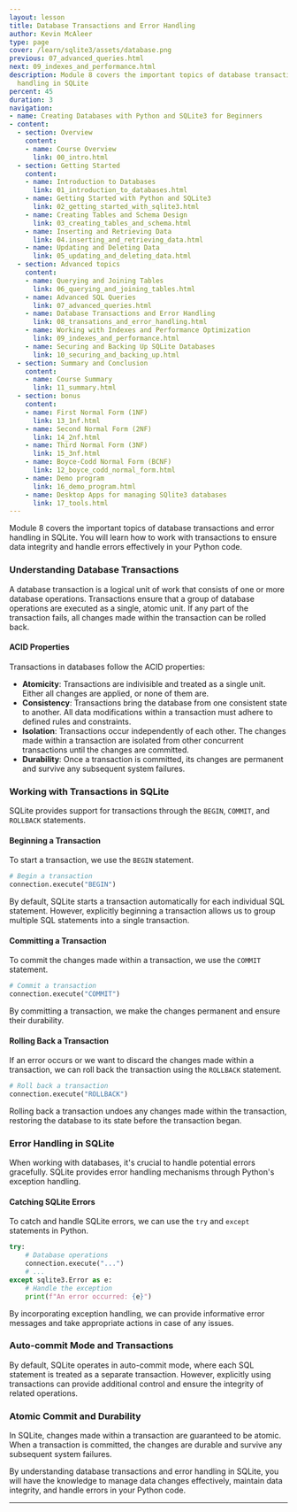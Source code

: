 ```yaml
---
layout: lesson
title: Database Transactions and Error Handling
author: Kevin McAleer
type: page
cover: /learn/sqlite3/assets/database.png
previous: 07_advanced_queries.html
next: 09_indexes_and_performance.html
description: Module 8 covers the important topics of database transactions and error
  handling in SQLite
percent: 45
duration: 3
navigation:
- name: Creating Databases with Python and SQLite3 for Beginners
- content:
  - section: Overview
    content:
    - name: Course Overview
      link: 00_intro.html
  - section: Getting Started
    content:
    - name: Introduction to Databases
      link: 01_introduction_to_databases.html
    - name: Getting Started with Python and SQLite3
      link: 02_getting_started_with_sqlite3.html
    - name: Creating Tables and Schema Design
      link: 03_creating_tables_and_schema.html
    - name: Inserting and Retrieving Data
      link: 04.inserting_and_retrieving_data.html
    - name: Updating and Deleting Data
      link: 05_updating_and_deleting_data.html
  - section: Advanced topics
    content:
    - name: Querying and Joining Tables
      link: 06_querying_and_joining_tables.html
    - name: Advanced SQL Queries
      link: 07_advanced_queries.html
    - name: Database Transactions and Error Handling
      link: 08_transations_and_error_handling.html
    - name: Working with Indexes and Performance Optimization
      link: 09_indexes_and_performance.html
    - name: Securing and Backing Up SQLite Databases
      link: 10_securing_and_backing_up.html
  - section: Summary and Conclusion
    content:
    - name: Course Summary
      link: 11_summary.html
  - section: bonus
    content:
    - name: First Normal Form (1NF)
      link: 13_1nf.html
    - name: Second Normal Form (2NF)
      link: 14_2nf.html
    - name: Third Normal Form (3NF)
      link: 15_3nf.html
    - name: Boyce-Codd Normal Form (BCNF)
      link: 12_boyce_codd_normal_form.html
    - name: Demo program
      link: 16_demo_program.html
    - name: Desktop Apps for managing SQlite3 databases
      link: 17_tools.html
---
```



Module 8 covers the important topics of database transactions and error handling in SQLite. You will learn how to work with transactions to ensure data integrity and handle errors effectively in your Python code.

### Understanding Database Transactions

A database transaction is a logical unit of work that consists of one or more database operations. Transactions ensure that a group of database operations are executed as a single, atomic unit. If any part of the transaction fails, all changes made within the transaction can be rolled back.

#### ACID Properties

Transactions in databases follow the ACID properties:

- **Atomicity**: Transactions are indivisible and treated as a single unit. Either all changes are applied, or none of them are.
- **Consistency**: Transactions bring the database from one consistent state to another. All data modifications within a transaction must adhere to defined rules and constraints.
- **Isolation**: Transactions occur independently of each other. The changes made within a transaction are isolated from other concurrent transactions until the changes are committed.
- **Durability**: Once a transaction is committed, its changes are permanent and survive any subsequent system failures.

### Working with Transactions in SQLite

SQLite provides support for transactions through the `BEGIN`, `COMMIT`, and `ROLLBACK` statements.

#### Beginning a Transaction

To start a transaction, we use the `BEGIN` statement.

```python
# Begin a transaction
connection.execute("BEGIN")
```

By default, SQLite starts a transaction automatically for each individual SQL statement. However, explicitly beginning a transaction allows us to group multiple SQL statements into a single transaction.

#### Committing a Transaction

To commit the changes made within a transaction, we use the `COMMIT` statement.

```python
# Commit a transaction
connection.execute("COMMIT")
```

By committing a transaction, we make the changes permanent and ensure their durability.

#### Rolling Back a Transaction

If an error occurs or we want to discard the changes made within a transaction, we can roll back the transaction using the `ROLLBACK` statement.

```python
# Roll back a transaction
connection.execute("ROLLBACK")
```

Rolling back a transaction undoes any changes made within the transaction, restoring the database to its state before the transaction began.

### Error Handling in SQLite

When working with databases, it's crucial to handle potential errors gracefully. SQLite provides error handling mechanisms through Python's exception handling.

#### Catching SQLite Errors

To catch and handle SQLite errors, we can use the `try` and `except` statements in Python.

```python
try:
    # Database operations
    connection.execute("...")
    # ...
except sqlite3.Error as e:
    # Handle the exception
    print(f"An error occurred: {e}")
```

By incorporating exception handling, we can provide informative error messages and take appropriate actions in case of any issues.

### Auto-commit Mode and Transactions

By default, SQLite operates in auto-commit mode, where each SQL statement is treated as a separate transaction. However, explicitly using transactions can provide additional control and ensure the integrity of related operations.

### Atomic Commit and Durability

In SQLite, changes made within a transaction are guaranteed to be atomic. When a transaction is committed, the changes are durable and survive any subsequent system failures.

By understanding database transactions and error handling in SQLite, you will have the knowledge to manage data changes effectively, maintain data integrity, and handle errors in your Python code.

---
